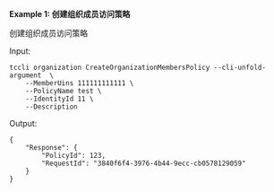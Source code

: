 **Example 1: 创建组织成员访问策略**

创建组织成员访问策略

Input: 

```
tccli organization CreateOrganizationMembersPolicy --cli-unfold-argument  \
    --MemberUins 111111111111 \
    --PolicyName test \
    --IdentityId 11 \
    --Description 
```

Output: 
```
{
    "Response": {
        "PolicyId": 123,
        "RequestId": "3840f6f4-3976-4b44-9ecc-cb0578129059"
    }
}
```

